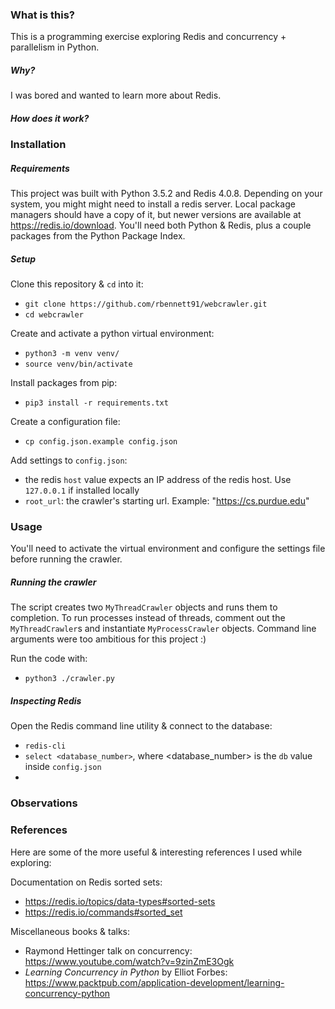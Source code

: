 ### What is this?
This is a programming exercise exploring Redis and concurrency + parallelism
in Python.

##### Why?
I was bored and wanted to learn more about Redis.



##### How does it work?

### Installation

##### Requirements
This project was built with Python 3.5.2 and Redis 4.0.8. Depending on
your system, you might might need to install a redis server. Local package 
managers should have a copy of it, but newer versions are available at
https://redis.io/download. You'll need both Python & Redis, plus a couple
packages from the Python Package Index.

##### Setup
Clone this repository & `cd` into it:
* ```git clone https://github.com/rbennett91/webcrawler.git```
* ```cd webcrawler```

Create and activate a python virtual environment:
* ```python3 -m venv venv/```
* ```source venv/bin/activate```

Install packages from pip:
* ```pip3 install -r requirements.txt```

Create a configuration file:
* ```cp config.json.example config.json```

Add settings to `config.json`:
* the redis `host` value expects an IP address of the redis host. Use `127.0.0.1`
if installed locally
* `root_url`: the crawler's starting url. Example: "https://cs.purdue.edu"

### Usage
You'll need to activate the virtual environment and configure the settings
file before running the crawler.

##### Running the crawler
The script creates two `MyThreadCrawler` objects and runs them to completion.
To run processes instead of threads, comment out the `MyThreadCrawler`s and
instantiate `MyProcessCrawler` objects. Command line arguments were too
ambitious for this project :)

Run the code with:
* ```python3 ./crawler.py```

##### Inspecting Redis
Open the Redis command line utility & connect to the database:
* ```redis-cli```
* ```select <database_number>```, where <database_number> is the `db` value inside `config.json`
* <more to come>

### Observations

### References
Here are some of the more useful & interesting references I used while exploring:

Documentation on Redis sorted sets:
* https://redis.io/topics/data-types#sorted-sets
* https://redis.io/commands#sorted_set

Miscellaneous books & talks:
* Raymond Hettinger talk on concurrency: https://www.youtube.com/watch?v=9zinZmE3Ogk
* _Learning Concurrency in Python_ by Elliot Forbes: https://www.packtpub.com/application-development/learning-concurrency-python
